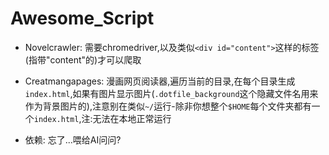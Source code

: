 # Awesome_Script

* Novelcrawler: 需要chromedriver,以及类似`<div id="content">`这样的标签(指带"content"的)才可以爬取

* Creatmangapages: 漫画网页阅读器,遍历当前的目录,在每个目录生成`index.html`,如果有图片显示图片(`.dotfile_background`这个隐藏文件名用来作为背景图片的),注意别在类似`~/`运行-除非你想整个`$HOME`每个文件夹都有一个`index.html`,注:无法在本地正常运行

* 依赖: 忘了...喂给AI问问?